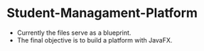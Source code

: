 # Student-Managament-Platform
- Currently the files serve as a blueprint.
- The final objective is to build a platform with JavaFX.
